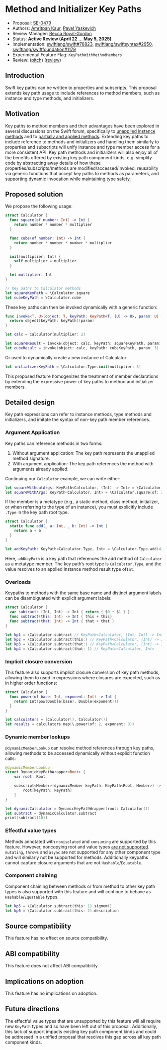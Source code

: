 # Method and Initializer Key Paths

* Proposal: [SE-0479](0479-method-and-initializer-keypaths.md)
* Authors: [Amritpan Kaur](https://github.com/amritpan), [Pavel Yaskevich](https://github.com/xedin)
* Review Manager: [Becca Royal-Gordon](https://github.com/beccadax)
* Status: **Active Review (April 22 ... May 5, 2025)**
* Implementation: [swiftlang/swift#78823](https://github.com/swiftlang/swift/pull/78823), [swiftlang/swiftsyntax#2950](https://github.com/swiftlang/swift-syntax/pull/2950), [swiftlang/swiftfoundation#1179](https://github.com/swiftlang/swift-foundation/pull/1179) 
* Experimental Feature Flag: `KeyPathWithMethodMembers`
* Review: ([pitch](https://forums.swift.org/t/pitch-method-key-paths/76678)) ([review](https://forums.swift.org/t/se-0479-method-and-initializer-key-paths/79457))

## Introduction

Swift key paths can be written to properties and subscripts. This proposal extends key path usage to include references to method members, such as instance and type methods, and initializers.

## Motivation

Key paths to method members and their advantages have been explored in several discussions on the Swift forum, specifically to [unapplied instance methods](https://forums.swift.org/t/allow-key-paths-to-reference-unapplied-instance-methods/35582) and to [partially and applied methods](https://forums.swift.org/t/pitch-allow-keypaths-to-represent-functions/67630). Extending key paths to include reference to methods and initializers and handling them similarly to properties and subscripts will unify instance and type member access for a more consistent API. Key path methods and initializers will also enjoy all of the benefits offered by existing key path component kinds, e.g. simplify code by abstracting away details of how these properties/subscripts/methods are modified/accessed/invoked, reusability via generic functions that accept key paths to methods as parameters, and supporting dynamic invocation while maintaining type safety.

## Proposed solution

We propose the following usage:

```swift
struct Calculator {
  func square(of number: Int) -> Int {
    return number * number * multiplier
  }

  func cube(of number: Int) -> Int {
    return number * number * number * multiplier
  }

  init(multiplier: Int) {
    self.multiplier = multiplier
  }

  let multiplier: Int
}

// Key paths to Calculator methods
let squareKeyPath = \Calculator.square
let cubeKeyPath = \Calculator.cube
```

These key paths can then be invoked dynamically with a generic function:

```swift
func invoke<T, U>(object: T, keyPath: KeyPath<T, (U) -> U>, param: U) -> U {
  return object[keyPath: keyPath](param)
}

let calc = Calculator(multiplier: 2)

let squareResult = invoke(object: calc, keyPath: squareKeyPath, param: 3)
let cubeResult = invoke(object: calc, keyPath: cubeKeyPath, param: 3)
```

Or used to dynamically create a new instance of Calculator:

```swift
let initializerKeyPath = \Calculator.Type.init(multiplier: 5)
```

This proposed feature homogenizes the treatment of member declarations by extending the expressive power of key paths to method and initializer members.

## Detailed design

Key path expressions can refer to instance methods, type methods and initializers, and imitate the syntax of non-key path member references.

### Argument Application

Key paths can reference methods in two forms:

1. Without argument application: The key path represents the unapplied method signature.
2. With argument application: The key path references the method with arguments already applied.

Continuing our `Calculator` example, we can write either:

```swift
let squareWithoutArgs: KeyPath<Calculator, (Int) -> Int> = \Calculator.square
let squareWithArgs: KeyPath<Calculator, Int> = \Calculator.square(of: 3)
```

If the member is a metatype (e.g., a static method, class method, initializer, or when referring to the type of an instance), you must explicitly include `.Type` in the key path root type.

```swift
struct Calculator {
  static func add(_ a: Int, _ b: Int) -> Int {
    return a + b
  }
}

let addKeyPath: KeyPath<Calculator.Type, Int> = \Calculator.Type.add(4, 5)
```

Here, `addKeyPath` is a key path that references the add method of `Calculator` as a metatype member. The key path’s root type is `Calculator.Type`, and the value resolves to an applied instance method result type of`Int`. 

### Overloads

Keypaths to methods with the same base name and distinct argument labels can be disambiguated with explicit  argument labels:

```swift
struct Calculator {
  var subtract: (Int, Int) -> Int { return { $0 + $1 } }
  func subtract(this: Int) -> Int { this + this}
  func subtract(that: Int) -> Int { that + that }
}
  
let kp1 = \Calculator.subtract // KeyPath<Calculator, (Int, Int) -> Int
let kp2 = \Calculator.subtract(this:) // KeyPath<Calculator, (Int) -> Int>
let kp3 = \Calculator.subtract(that:) // KeyPath<Calculator, (Int) -> Int>
let kp4 = \Calculator.subtract(that: 1) // KeyPath<Calculator, Int>
```

### Implicit closure conversion

This feature also supports implicit closure conversion of key path methods, allowing them to used in expressions where closures are expected, such as in higher order functions: 

```swift
struct Calculator {
  func power(of base: Int, exponent: Int) -> Int {
    return Int(pow(Double(base), Double(exponent)))
  }
}

let calculators = [Calculator(), Calculator()]
let results = calculators.map(\.power(of: 2, exponent: 3))
```

### Dynamic member lookups

`@dynamicMemberLookup` can resolve method references through key paths, allowing methods to be accessed dynamically without explicit function calls:

```swift
@dynamicMemberLookup
struct DynamicKeyPathWrapper<Root> {
    var root: Root

    subscript<Member>(dynamicMember keyPath: KeyPath<Root, Member>) -> Member {
        root[keyPath: keyPath]
    }
}

let dynamicCalculator = DynamicKeyPathWrapper(root: Calculator())
let subtract = dynamicCalculator.subtract
print(subtract(10))
```

### Effectful value types

Methods annotated with `nonisolated` and `consuming` are supported by this feature. However, noncopying root and value types [are not supported](https://github.com/swiftlang/swift-evolution/blob/main/proposals/0437-noncopyable-stdlib-primitives.md#additional-future-work). `mutating`, `throws` and `async` are not supported for any other component type and will similarly not be supported for methods. Additionally keypaths cannot capture closure arguments that are not `Hashable`/`Equatable`.

### Component chaining

Component chaining between methods or from method to other key path types is also supported with this feature and will continue to behave as `Hashable`/`Equatable` types.

```swift
let kp5 = \Calculator.subtract(this: 1).signum()  
let kp6 = \Calculator.subtract(this: 2).description
```

## Source compatibility

This feature has no effect on source compatibility.

## ABI compatibility

This feature does not affect ABI compatibility.

## Implications on adoption

This feature has no implications on adoption.

## Future directions

The effectful value types that are unsupported by this feature will all require new `KeyPath` types and so have been left out of this proposal. Additionally, this lack of support impacts existing key path component kinds and could be addressed in a unified proposal that resolves this gap across all key path component kinds. 
